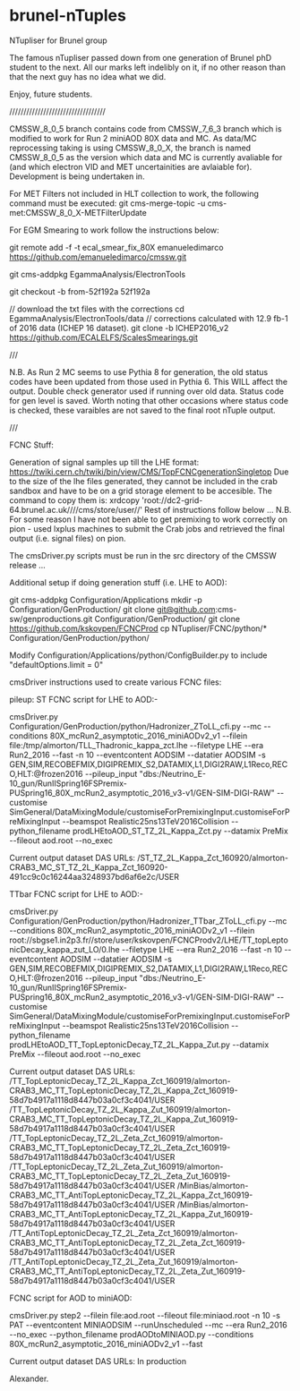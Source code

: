 brunel-nTuples
==============

NTupliser for Brunel group

The famous nTupliser passed down from one generation of Brunel phD student to the next. 
All our marks left indelibly on it, if no other reason than that the next guy has no idea what we did.

Enjoy, future students.

//////////////////////////////////


CMSSW_8_0_5 branch contains code from CMSSW_7_6_3 branch which is modified to work for Run 2 miniAOD 80X data and MC.
As data/MC reprocessing taking is using CMSSW_8_0_X, the branch is named CMSSW_8_0_5 as the version which data and MC is currently avaliable for (and which electron VID and MET uncertainities are avlaiable for).
Development is being undertaken in.

For MET Filters not included in HLT collection to work, the following command must be executed:
git cms-merge-topic -u cms-met:CMSSW_8_0_X-METFilterUpdate

For EGM Smearing to work follow the instructions below:

git remote add -f -t ecal_smear_fix_80X emanueledimarco https://github.com/emanueledimarco/cmssw.git

git cms-addpkg EgammaAnalysis/ElectronTools

git checkout -b from-52f192a 52f192a

// download the txt files with the corrections
cd EgammaAnalysis/ElectronTools/data
// corrections calculated with 12.9 fb-1 of 2016 data (ICHEP 16 dataset).
git clone -b ICHEP2016_v2 https://github.com/ECALELFS/ScalesSmearings.git

///

N.B. As Run 2 MC seems to use Pythia 8 for generation, the old status codes have been updated from those used in Pythia 6. This WILL affect the output. Double check generator used if running over old data. 
Status code for gen level is saved. Worth noting that other occasions where status code is checked, these varaibles are not saved to the final root nTuple output. 

///

FCNC Stuff:

Generation of signal samples up till the LHE format: https://twiki.cern.ch/twiki/bin/view/CMS/TopFCNCgenerationSingletop
Due to the size of the lhe files generated, they cannot be included in the crab sandbox and have to be on a grid storage element to be accesible. The command to copy them is: xrdcopy <file> 'root://dc2-grid-64.brunel.ac.uk////cms/store/user/<username>/<dirPath>'
Rest of instructions follow below ...
N.B. For some reason I have not been able to get premixing to work correctly on pion - used lxplus machines to submit the Crab jobs and retrieved the final output (i.e. signal files) on pion.

The cmsDriver.py scripts must be run in the src directory of the CMSSW release ...

Additional setup if doing generation stuff (i.e. LHE to AOD):

git cms-addpkg Configuration/Applications
mkdir -p Configuration/GenProduction/
git clone git@github.com:cms-sw/genproductions.git Configuration/GenProduction/
git clone https://github.com/kskovpen/FCNCProd
cp NTupliser/FCNC/python/* Configuration/GenProduction/python/

Modify Configuration/Applications/python/ConfigBuilder.py to include "defaultOptions.limit = 0"

cmsDriver instructions used to create various FCNC files:

pileup:
ST FCNC script for LHE to AOD:-

cmsDriver.py Configuration/GenProduction/python/Hadronizer_ZToLL_cfi.py  --mc --conditions 80X_mcRun2_asymptotic_2016_miniAODv2_v1 --filein file:/tmp/almorton/TLL_Thadronic_kappa_zct.lhe --filetype LHE --era Run2_2016 --fast -n 10 --eventcontent AODSIM --datatier AODSIM -s GEN,SIM,RECOBEFMIX,DIGIPREMIX_S2,DATAMIX,L1,DIGI2RAW,L1Reco,RECO,HLT:@frozen2016 --pileup_input "dbs:/Neutrino_E-10_gun/RunIISpring16FSPremix-PUSpring16_80X_mcRun2_asymptotic_2016_v3-v1/GEN-SIM-DIGI-RAW" --customise SimGeneral/DataMixingModule/customiseForPremixingInput.customiseForPreMixingInput --beamspot Realistic25ns13TeV2016Collision --python_filename prodLHEtoAOD_ST_TZ_2L_Kappa_Zct.py --datamix PreMix --fileout aod.root --no_exec

Current output dataset DAS URLs:
/ST_TZ_2L_Kappa_Zct_160920/almorton-CRAB3_MC_ST_TZ_2L_Kappa_Zct_160920-491cc9c0c16244aa3248937bd6af6e2c/USER

TTbar FCNC script for LHE to AOD:-

cmsDriver.py Configuration/GenProduction/python/Hadronizer_TTbar_ZToLL_cfi.py --mc --conditions 80X_mcRun2_asymptotic_2016_miniAODv2_v1  --filein root://sbgse1.in2p3.fr//store/user/kskovpen/FCNCProdv2/LHE/TT_topLeptonicDecay_kappa_zut_LO/0.lhe --filetype LHE --era Run2_2016 --fast -n 10 --eventcontent AODSIM --datatier AODSIM -s GEN,SIM,RECOBEFMIX,DIGIPREMIX_S2,DATAMIX,L1,DIGI2RAW,L1Reco,RECO,HLT:@frozen2016 --pileup_input "dbs:/Neutrino_E-10_gun/RunIISpring16FSPremix-PUSpring16_80X_mcRun2_asymptotic_2016_v3-v1/GEN-SIM-DIGI-RAW" --customise SimGeneral/DataMixingModule/customiseForPremixingInput.customiseForPreMixingInput --beamspot Realistic25ns13TeV2016Collision --python_filename prodLHEtoAOD_TT_TopLeptonicDecay_TZ_2L_Kappa_Zut.py --datamix PreMix --fileout aod.root --no_exec

Current output dataset DAS URLs:
/TT_TopLeptonicDecay_TZ_2L_Kappa_Zct_160919/almorton-CRAB3_MC_TT_TopLeptonicDecay_TZ_2L_Kappa_Zct_160919-58d7b4917a1118d8447b03a0cf3c4041/USER
/TT_TopLeptonicDecay_TZ_2L_Kappa_Zut_160919/almorton-CRAB3_MC_TT_TopLeptonicDecay_TZ_2L_Kappa_Zut_160919-58d7b4917a1118d8447b03a0cf3c4041/USER
/TT_TopLeptonicDecay_TZ_2L_Zeta_Zct_160919/almorton-CRAB3_MC_TT_TopLeptonicDecay_TZ_2L_Zeta_Zct_160919-58d7b4917a1118d8447b03a0cf3c4041/USER
/TT_TopLeptonicDecay_TZ_2L_Zeta_Zut_160919/almorton-CRAB3_MC_TT_TopLeptonicDecay_TZ_2L_Zeta_Zut_160919-58d7b4917a1118d8447b03a0cf3c4041/USER
/MinBias/almorton-CRAB3_MC_TT_AntiTopLeptonicDecay_TZ_2L_Kappa_Zct_160919-58d7b4917a1118d8447b03a0cf3c4041/USER
/MinBias/almorton-CRAB3_MC_TT_AntiTopLeptonicDecay_TZ_2L_Kappa_Zut_160919-58d7b4917a1118d8447b03a0cf3c4041/USER
/TT_AntiTopLeptonicDecay_TZ_2L_Zeta_Zct_160919/almorton-CRAB3_MC_TT_AntiTopLeptonicDecay_TZ_2L_Zeta_Zct_160919-58d7b4917a1118d8447b03a0cf3c4041/USER
/TT_AntiTopLeptonicDecay_TZ_2L_Zeta_Zut_160919/almorton-CRAB3_MC_TT_AntiTopLeptonicDecay_TZ_2L_Zeta_Zut_160919-58d7b4917a1118d8447b03a0cf3c4041/USER

FCNC script for AOD to miniAOD:

cmsDriver.py step2 --filein file:aod.root --fileout file:miniaod.root -n 10 -s PAT --eventcontent MINIAODSIM --runUnscheduled --mc --era Run2_2016 --no_exec --python_filename prodAODtoMINIAOD.py --conditions 80X_mcRun2_asymptotic_2016_miniAODv2_v1 --fast

Current output dataset DAS URLs: In production

Alexander.
